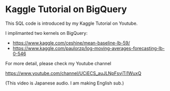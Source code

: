 
# Kaggle Tutorial on BigQuery

This SQL code is introduced by my Kaggle Tutorial on Youtube.

I implimanted two kernels on BigQuery:

* https://www.kaggle.com/ceshine/mean-baseline-lb-59/ 
* https://www.kaggle.com/paulorzp/log-moving-averages-forecasting-lb-0-546

For more detail, please check my Youtube channel

https://www.youtube.com/channel/UCiECS_auJLNpFsvjTi1WuxQ

(This video is Japanese audio. I am making English sub.)
